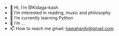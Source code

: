 - 👋 Hi, I’m @Kidaga-kash
- 👀 I’m interested in reading, music and philosophy
- 🌱 I’m currently learning Python
- 💞️ I’m ...
- 📫 How to reach me gmail: hawahardy@gmail.com

<!---
Kidaga-kash/Kidaga-kash is a ✨ special ✨ repository because its `README.md` (this file) appears on your GitHub profile.
You can click the Preview link to take a look at your changes.
--->
